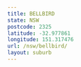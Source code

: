 ```yaml
---
title: BELLBIRD
state: NSW
postcode: 2325
latitude: -32.977861
longitude: 151.317476
url: /nsw/bellbird/
layout: suburb
---
```

